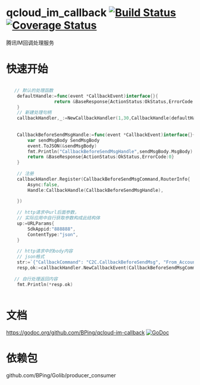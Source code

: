 # qcloud_im_callback [![Build Status](https://travis-ci.org/BPing/qcloud-im-callback.svg?branch=master)](https://travis-ci.org/BPing/qcloud-im-callback) [![Coverage Status](https://coveralls.io/repos/github/BPing/qcloud-im-callback/badge.svg)](https://coveralls.io/github/BPing/qcloud-im-callback)
腾讯IM回调处理服务


# 快速开始

```go

   // 默认的处理函数
   	defaultHandle:=func(event *CallbackEvent)interface{}{
                  return &BaseResponse{ActionStatus:OkStatus,ErrorCode:0}
   	}
   	// 新建处理句柄
   	callbackHandler,_:=NewCallbackHandler(1,30,CallbackHandle(defaultHandle))
   
   	
   	CallbackBeforeSendMsgHandle:=func(event *CallbackEvent)interface{}{
   		var sendMsgBody SendMsgBody
   		event.ToJSON(&sendMsgBody)
   		fmt.Println("CallbackBeforeSendMsgHandle",sendMsgBody.MsgBody)
   		return &BaseResponse{ActionStatus:OkStatus,ErrorCode:0}
   	}
   	
   	// 注册
   	callbackHandler.Register(CallbackBeforeSendMsgCommand,RouterInfo{
   		Async:false,
   		Handle:CallbackHandle(CallbackBeforeSendMsgHandle),
   
   	})
   
    // http请求中url后面参数，
    // 实际应用中自行获取参数构成此结构体
   	up:=URLParams{
   		SdkAppid:"888888",
   		ContentType:"json",
   	}
   	
   	// http请求中的body内容
   	// json格式
   	str:=`{"CallbackCommand": "C2C.CallbackBeforeSendMsg", "From_Account": "jared", "To_Account": "Jonh", "MsgBody": [ {"MsgType": "TIMTextElem","MsgContent": {"Text": "red packet"}}]}`
   	resp,ok:=callbackHandler.NewCallbackEvent(CallbackBeforeSendMsgCommand,up,[]byte(str)).Handle().(*BaseResponse)
   
   // 自行处理返回内容
  	fmt.Println(*resp.ok)
   	
```

# 文档

https://godoc.org/github.com/BPing/qcloud-im-callback [![GoDoc](https://godoc.org/github.com/BPing/qcloud-im-callback?status.svg)](https://godoc.org/github.com/BPing/qcloud-im-callback)

# 依赖包
  github.com/BPing/Golib/producer_consumer
